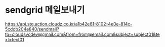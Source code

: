 # sendgrid 메일보내기
https://api.stg.action.cloudz.co.kr/a1b42e61-8102-4e0e-814c-5cddb204e840/sendmail?to=cloudsvcdev@gmail.com&from=from@email.com&subject=subject01&text=text01

